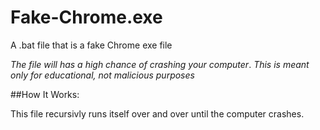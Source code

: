 # Fake-Chrome.exe
A .bat file that is a fake Chrome exe file

*The file will has a high chance of crashing your computer*.
*This is meant only for educational, not malicious purposes*

##How It Works:

This file recursivly runs itself over and over until the computer crashes.
